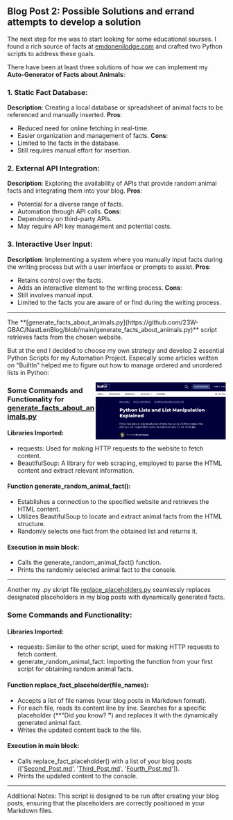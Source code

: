 ## Blog Post 2: Possible Solutions and errand attempts to develop a solution

The next step for me was to start looking for some educational sourses. I found a rich source of facts at [emdonenilodge.com](https://www.emdonenilodge.com/50-best-fun-random-facts-animals/) and crafted two Python scripts to address these goals.


There have been at least three solutions of how we can implement my **Auto-Generator of Facts about Animals**:

### 1. Static Fact Database:

**Description**: Creating a local database or spreadsheet of animal facts to be referenced and manually inserted.
**Pros**:
- Reduced need for online fetching in real-time.
- Easier organization and management of facts.
**Cons**:
- Limited to the facts in the database.
- Still requires manual effort for insertion.

### 2. External API Integration:

**Description**: Exploring the availability of APIs that provide random animal facts and integrating them into your blog.
**Pros**:
- Potential for a diverse range of facts.
- Automation through API calls.
**Cons**:
- Dependency on third-party APIs.
- May require API key management and potential costs.

### 3. Interactive User Input:

**Description**: Implementing a system where you manually input facts during the writing process but with a user interface or prompts to assist.
**Pros**:
- Retains control over the facts.
- Adds an interactive element to the writing process.
**Cons**:
- Still involves manual input.
- Limited to the facts you are aware of or find during the writing process.
<hr>
The **[generate_facts_about_animals.py](https://github.com/23W-GBAC/NastLenBlog/blob/main/generate_facts_about_animals.py)** script retrieves facts from the chosen website.

But at the end I decided to choose my own strategy and develop 2 essential Python Scripts for my Automation Project. Especally some articles written on "BuiltIn" helped me to figure out how to manage ordered and unordered lists in Python: 

<p float="left"> 
  <img src="images_of_animals/Screenshot.png" alt="Alt Text" width="300" align="right">
</p>

### Some Commands and Functionality for [generate_facts_about_animals.py](https://github.com/23W-GBAC/NastLenBlog/blob/main/generate_facts_about_animals.py)

#### Libraries Imported:

- requests: Used for making HTTP requests to the website to fetch content.
- BeautifulSoup: A library for web scraping, employed to parse the HTML content and extract relevant information.

#### Function generate_random_animal_fact():

- Establishes a connection to the specified website and retrieves the HTML content.
- Utilizes BeautifulSoup to locate and extract animal facts from the HTML structure.
- Randomly selects one fact from the obtained list and returns it.

#### Execution in __main__ block:

- Calls the generate_random_animal_fact() function.
- Prints the randomly selected animal fact to the console.

<hr>

Another my .py skript file [replace_placeholders.py](https://github.com/23W-GBAC/NastLenBlog/blob/main/replace_placeholders.py) seamlessly replaces designated placeholders in my blog posts with dynamically generated facts.

### Some Commands and Functionality:
#### Libraries Imported:

- requests: Similar to the other script, used for making HTTP requests to fetch content.
- generate_random_animal_fact: Importing the function from your first script for obtaining random animal facts.

#### Function replace_fact_placeholder(file_names):

- Accepts a list of file names (your blog posts in Markdown format).
- For each file, reads its content line by line.
Searches for a specific placeholder (**"Did you know? **"**) and replaces it with the dynamically generated animal fact.
- Writes the updated content back to the file.

#### Execution in __main__ block:

- Calls replace_fact_placeholder() with a list of your blog posts (['[Second_Post.md](https://github.com/23W-GBAC/NastLenBlog/blob/main/Second_Post.md)', '[Third_Post.md](https://github.com/23W-GBAC/NastLenBlog/blob/main/Third_Post.md)', '[Fourth_Post.md](https://github.com/23W-GBAC/NastLenBlog/blob/main/Fourth_Post.md)']).
- Prints the updated content to the console.
<hr>
Additional Notes:
This script is designed to be run after creating your blog posts, ensuring that the placeholders are correctly positioned in your Markdown files.
